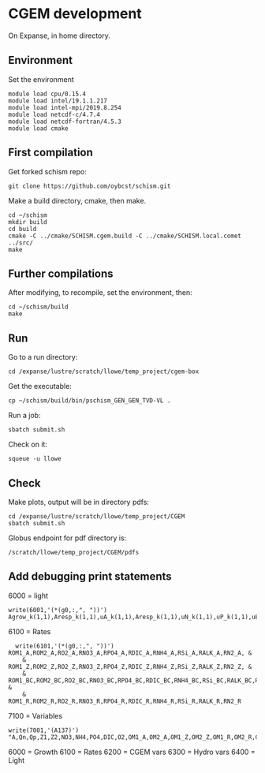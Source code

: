 # CGEM development

On Expanse, in home directory.

## Environment
Set the environment
```
module load cpu/0.15.4
module load intel/19.1.1.217
module load intel-mpi/2019.8.254
module load netcdf-c/4.7.4
module load netcdf-fortran/4.5.3
module load cmake
```

## First compilation
Get forked schism repo:
```
git clone https://github.com/oybcst/schism.git
```

Make a build directory, cmake, then make. 
```
cd ~/schism
mkdir build
cd build
cmake -C ../cmake/SCHISM.cgem.build -C ../cmake/SCHISM.local.comet ../src/
make
```

## Further compilations
After modifying, to recompile, set the environment, then:
```
cd ~/schism/build
make
```

## Run
Go to a run directory:
```
cd /expanse/lustre/scratch/llowe/temp_project/cgem-box
```

Get the executable:
```
cp ~/schism/build/bin/pschism_GEN_GEN_TVD-VL .
```

Run a job:
```
sbatch submit.sh
```

Check on it:
```
squeue -u llowe
```

## Check
Make plots, output will be in directory pdfs:
```
cd /expanse/lustre/scratch/llowe/temp_project/CGEM
sbatch submit.sh
```

Globus endpoint for pdf directory is:
```
/scratch/llowe/temp_project/CGEM/pdfs
```

## Add debugging print statements
6000 = light
```
write(6001,'(*(g0,:,", "))') Agrow_k(1,1),Aresp_k(1,1),uA_k(1,1),Aresp_k(1,1),uN_k(1,1),uP_k(1,1),uE_k(1,1),uSi_k(1,1)
```

6100 = Rates
```
  write(6101,'(*(g0,:,", "))') ROM1_A,ROM2_A,RO2_A,RNO3_A,RPO4_A,RDIC_A,RNH4_A,RSi_A,RALK_A,RN2_A, &
    & ROM1_Z,ROM2_Z,RO2_Z,RNO3_Z,RPO4_Z,RDIC_Z,RNH4_Z,RSi_Z,RALK_Z,RN2_Z, &
    & ROM1_BC,ROM2_BC,RO2_BC,RNO3_BC,RPO4_BC,RDIC_BC,RNH4_BC,RSi_BC,RALK_BC,RN2_BC, &
    & ROM1_R,ROM2_R,RO2_R,RNO3_R,RPO4_R,RDIC_R,RNH4_R,RSi_R,RALK_R,RN2_R
```

7100 = Variables
```
write(7001,'(A137)') "A,Qn,Qp,Z1,Z2,NO3,NH4,PO4,DIC,O2,OM1_A,OM2_A,OM1_Z,OM2_Z,OM1_R,OM2_R,CDOM,Si,OM1_BC,OM2_BC,Alk,Tr,sx1A,sy1A,sx2A,sy2A,sx1Z,sy1Z,sx2Z,sy2Z"
```


6000 = Growth
6100 = Rates
6200 = CGEM vars
6300 = Hydro vars
6400 = Light

